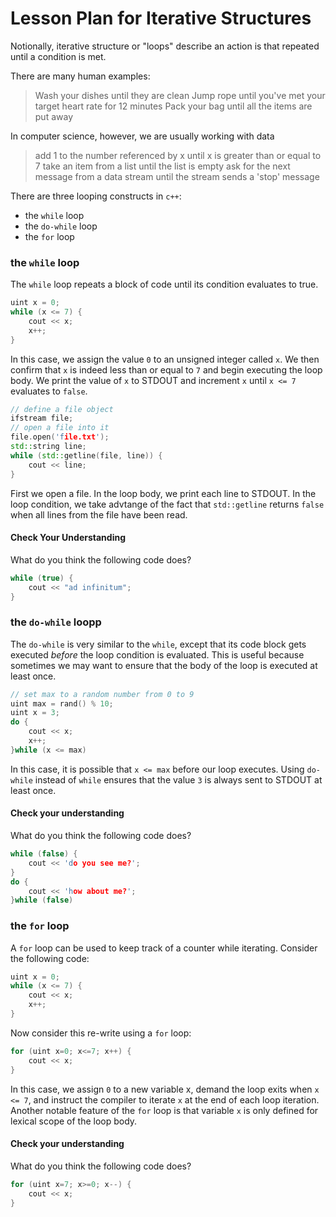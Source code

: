 
# Lesson Plan for Iterative Structures

Notionally, iterative structure or "loops" describe an action is that repeated until a condition is met.

There are many human examples:

> Wash your dishes until they are clean
> Jump rope until you've met your target heart rate for 12 minutes
> Pack your bag until all the items are put away

In computer science, however, we are usually working with data

> add 1 to the number referenced by x until x is greater than or equal to 7
> take an item from a list until the list is empty
> ask for the next message from a data stream until the stream sends a 'stop' message

There are three looping constructs in `c++`:

* the `while` loop
* the `do-while` loop
* the `for` loop

### the `while` loop

The `while` loop repeats a block of code until its condition evaluates to true.

```cpp
uint x = 0;
while (x <= 7) {
	cout << x;
	x++;
}
```

In this case, we assign the value `0` to an unsigned integer called `x`. We then confirm that `x` is indeed less than or equal to `7` and begin executing the loop body. We print the value of `x` to STDOUT and increment `x` until `x <= 7` evaluates to `false`.

```cpp
// define a file object
ifstream file;
// open a file into it
file.open('file.txt');
std::string line;
while (std::getline(file, line)) {
	cout << line;
}
```

First we open a file. In the loop body, we print each line to STDOUT. In the loop condition, we take advtange of the fact that `std::getline` returns `false` when all lines from the file have been read.

#### Check Your Understanding

What do you think the following code does?

```cpp
while (true) {
	cout << "ad infinitum";
}
```

### the `do-while` loopp

The `do-while` is very similar to the `while`, except that its code block gets executed _before_ the loop condition is evaluated. This is useful because sometimes we may want to ensure that the body of the loop is executed at least once.

```cpp
// set max to a random number from 0 to 9
uint max = rand() % 10;
uint x = 3;
do {
	cout << x;
	x++;
}while (x <= max)
```

In this case, it is possible that `x <= max` before our loop executes. Using `do-while` instead of `while` ensures that the value `3` is always sent to STDOUT at least once.

#### Check your understanding

What do you think the following code does?

```cpp
while (false) {
	cout << 'do you see me?';
}
do {
	cout << 'how about me?';
}while (false)
```

### the `for` loop

A `for` loop can be used to keep track of a counter while iterating. Consider the following code:

```cpp
uint x = 0;
while (x <= 7) {
	cout << x;
	x++;
}
```

Now consider this re-write using a `for` loop:

```cpp
for (uint x=0; x<=7; x++) {
	cout << x;
}
```

In this case, we assign `0` to a new variable x, demand the loop exits when `x <= 7`, and instruct the compiler to iterate `x` at the end of each loop iteration. Another notable feature of the `for` loop is that variable `x` is only defined for lexical scope of the loop body.

#### Check your understanding

What do you think the following code does?

```cpp
for (uint x=7; x>=0; x--) {
	cout << x;
}
```
